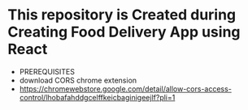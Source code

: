 # This repository is Created during Creating Food Delivery App using React

- PREREQUISITES
- download CORS chrome extension
- https://chromewebstore.google.com/detail/allow-cors-access-control/lhobafahddgcelffkeicbaginigeejlf?pli=1